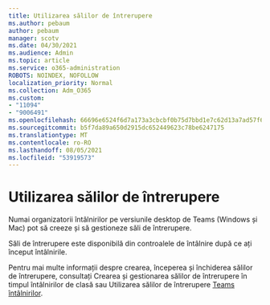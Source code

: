 ```yaml
---
title: Utilizarea sălilor de întrerupere
ms.author: pebaum
author: pebaum
manager: scotv
ms.date: 04/30/2021
ms.audience: Admin
ms.topic: article
ms.service: o365-administration
ROBOTS: NOINDEX, NOFOLLOW
localization_priority: Normal
ms.collection: Adm_O365
ms.custom:
- "11094"
- "9006491"
ms.openlocfilehash: 66696e6524f6d7a173a3cbcbf0b75d7bbd1e7c62d13a7ad57f6c142e81b81c47
ms.sourcegitcommit: b5f7da89a650d2915dc652449623c78be6247175
ms.translationtype: MT
ms.contentlocale: ro-RO
ms.lasthandoff: 08/05/2021
ms.locfileid: "53919573"
---
```

# <a name="use-breakout-rooms"></a>Utilizarea sălilor de întrerupere

Numai organizatorii întâlnirilor pe versiunile desktop de Teams (Windows și Mac) pot să creeze și să gestioneze săli de întrerupere. 

Săli de întrerupere este disponibilă din controalele de întâlnire după ce ați început întâlnirile.

Pentru mai multe informații despre crearea, începerea []() și închiderea sălilor de întrerupere, consultați Crearea și gestionarea sălilor de întrerupere în timpul întâlnirilor de clasă sau Utilizarea sălilor de întrerupere [Teams întâlnirilor](https://support.microsoft.com/office/use-breakout-rooms-in-teams-meetings-7de1f48a-da07-466c-a5ab-4ebace28e461).